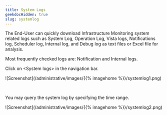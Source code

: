 ```yaml
---
title: System Logs
geekdocHidden: true
slug: systemlog
---
```


The End-User can quickly download Infrastructure Monitoring system related logs such as System Log, Operation Log, Vista logs, Notifications log, Scheduler log, Internal log, and Debug log as text files or Excel file for analysis.

Most frequently checked logs are: Notification and Internal logs.

Click on \<System logs> in the navigation bar.

![Screenshot](/administrative/images/{{% imagehome %}}/systemlog1.png)

&nbsp;

You may query the system log by specifying the time range.

![Screenshot](/administrative/images/{{% imagehome %}}/systemlog2.png)
